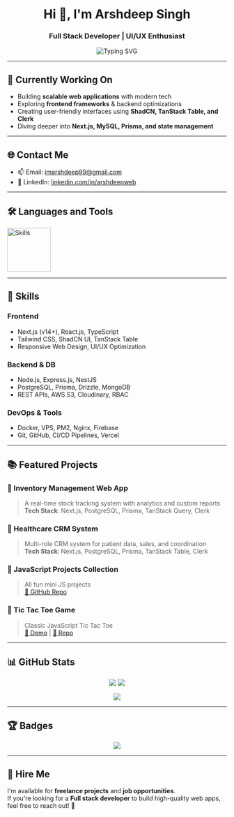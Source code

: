 <h1 align="center">Hi 👋, I'm Arshdeep Singh</h1>
<h3 align="center">Full Stack Developer | UI/UX Enthusiast</h3>

<p align="center">
  <img src="https://readme-typing-svg.demolab.com/?lines=Building+Scalable+Web+Apps;Next.js,+Prisma,+MySQL+Expert;Problem+Solver+%26+Performance+Lover;&center=true&width=500&height=50" alt="Typing SVG" />
</p>

---

## 🔭 Currently Working On

- Building **scalable web applications** with modern tech
- Exploring **frontend frameworks** & backend optimizations
- Creating user-friendly interfaces using **ShadCN, TanStack Table, and Clerk**
- Diving deeper into **Next.js, MySQL, Prisma, and state management**

---

## 🌐 Contact Me

- 📫 Email: [imarshdeep99@gmail.com](mailto:imarshdeep99@gmail.com)  
- 💼 LinkedIn: [linkedin.com/in/arshdeepweb](https://www.linkedin.com/in/arshdeepweb)

---

## 🛠 Languages and Tools

<p style="text-align: left;">
  <img src="https://skillicons.dev/icons?i=js,ts,react,nextjs,nodejs,express,mysql,postgres,mongodb,prisma,tailwind,git,vercel,docker,supabase,aws" alt="Skills" height="100" width="100"/>
</p>

---

## 🧠 Skills

### **Frontend**
- Next.js (v14+), React.js, TypeScript  
- Tailwind CSS, ShadCN UI, TanStack Table  
- Responsive Web Design, UI/UX Optimization

### **Backend & DB**
- Node.js, Express.js, NestJS  
- PostgreSQL, Prisma, Drizzle, MongoDB  
- REST APIs, AWS S3, Cloudinary, RBAC

### **DevOps & Tools**
- Docker, VPS, PM2, Nginx, Firebase  
- Git, GitHub, CI/CD Pipelines, Vercel

---

## 📚 Featured Projects

### 🔹 Inventory Management Web App
> A real-time stock tracking system with analytics and custom reports  
**Tech Stack**: Next.js, PostgreSQL, Prisma, TanStack Query, Clerk

### 🔹 Healthcare CRM System
> Multi-role CRM system for patient data, sales, and coordination  
**Tech Stack**: Next.js, PostgreSQL, Prisma, TanStack Table, Clerk

### 🔹 JavaScript Projects Collection
> All fun mini JS projects  
[🔗 GitHub Repo](https://github.com/arshdeepweb/javascript-projects)

### 🔹 Tic Tac Toe Game
> Classic JavaScript Tic Tac Toe  
[🔗 Demo](https://tic-tac-toe-active.netlify.app/) | [🔗 Repo](https://github.com/arshdeepweb/tic-tac-toe-js)

---

## 📊 GitHub Stats

<p align="center">
  <img src="https://github-readme-stats.vercel.app/api?username=arshdeepweb&show_icons=true&theme=radical" />
  <img src="https://github-readme-streak-stats.herokuapp.com/?user=arshdeepweb&theme=radical" />
</p>

<p align="center">
  <img src="https://github-readme-stats.vercel.app/api/top-langs/?username=arshdeepweb&layout=compact&theme=radical" />
</p>

---

## 🏆 Badges

<p align="center">
  <img src="https://github-profile-trophy.vercel.app/?username=arshdeepweb&theme=tokyonight" />
</p>

---

## 💼 Hire Me

I'm available for **freelance projects** and **job opportunities**.  
If you're looking for a **Full stack developer** to build high-quality web apps, feel free to reach out! 🚀
